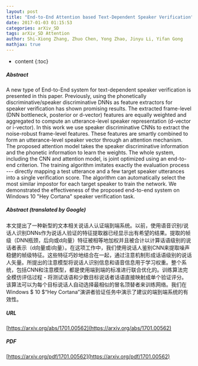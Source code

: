 ```yaml
---
layout: post
title: "End-to-End Attention based Text-Dependent Speaker Verification"
date: 2017-01-03 01:15:53
categories: arXiv_SD
tags: arXiv_SD Attention
author: Shi-Xiong Zhang, Zhuo Chen, Yong Zhao, Jinyu Li, Yifan Gong
mathjax: true
---
```


* content
{:toc}

##### Abstract
A new type of End-to-End system for text-dependent speaker verification is presented in this paper. Previously, using the phonetically discriminative/speaker discriminative DNNs as feature extractors for speaker verification has shown promising results. The extracted frame-level (DNN bottleneck, posterior or d-vector) features are equally weighted and aggregated to compute an utterance-level speaker representation (d-vector or i-vector). In this work we use speaker discriminative CNNs to extract the noise-robust frame-level features. These features are smartly combined to form an utterance-level speaker vector through an attention mechanism. The proposed attention model takes the speaker discriminative information and the phonetic information to learn the weights. The whole system, including the CNN and attention model, is joint optimized using an end-to-end criterion. The training algorithm imitates exactly the evaluation process --- directly mapping a test utterance and a few target speaker utterances into a single verification score. The algorithm can automatically select the most similar impostor for each target speaker to train the network. We demonstrated the effectiveness of the proposed end-to-end system on Windows $10$ "Hey Cortana" speaker verification task.

##### Abstract (translated by Google)
本文提出了一种新型的文本相关说话人认证端到端系统。以前，使用语音识别/说话人识别DNNs作为说话人验证的特征提取器已经显示出有希望的结果。提取的帧级（DNN瓶颈，后向或d向量）特征被相等地加权并且被合计以计算话语级别的说话者表示（d向量或i向量）。在这项工作中，我们使用说话人鉴别CNN来提取噪声稳健的帧级特征。这些特征巧妙地结合在一起，通过注意机制形成话语级别的说话人矢量。所提出的注意模型将说话人识别信息和语音信息用于学习权重。整个系统，包括CNN和注意模型，都是使用端到端的标准进行联合优化的。训练算法完全模仿评估过程 - 将测试话语和少数目标说话者话语直接映射成单个验证评分。该算法可以为每个目标说话人自动选择最相似的冒名顶替者来训练网络。我们在Windows $ 10 $“Hey Cortana”演讲者验证任务中演示了建议的端到端系统的有效性。

##### URL
[https://arxiv.org/abs/1701.00562](https://arxiv.org/abs/1701.00562)

##### PDF
[https://arxiv.org/pdf/1701.00562](https://arxiv.org/pdf/1701.00562)

